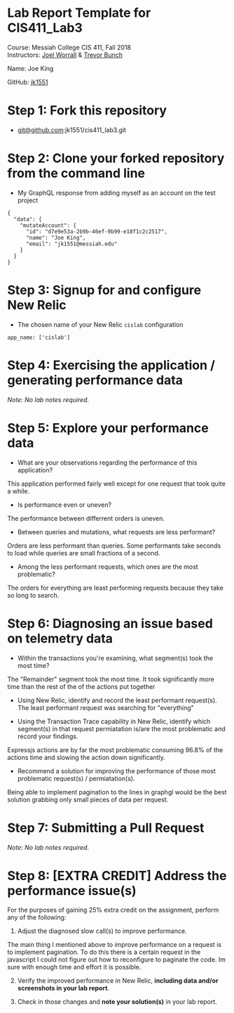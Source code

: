 # Lab Report Template for CIS411_Lab3
Course: Messiah College CIS 411, Fall 2018<br/>
Instructors: [Joel Worrall](https://github.com/tangollama) & [Trevor Bunch](https://github.com/trevordbunch)<br/>

Name: Joe King<br/>

GitHub: [jk1551](https://github.com/YOUR_HANDLE)<br/>

# Step 1: Fork this repository
- git@github.com:jk1551/cis411_lab3.git

# Step 2: Clone your forked repository from the command line
- My GraphQL response from adding myself as an account on the test project
```
{
  "data": {
    "mutateAccount": {
      "id": "d7e9e53a-2b9b-46ef-9b99-e18f1c2c2517",
      "name": "Joe King",
      "email": "jk1551@messiah.edu"
    }
  }
}
```

# Step 3: Signup for and configure New Relic
- The chosen name of your New Relic ```cislab``` configuration
```
app_name: ['cislab']
```

# Step 4: Exercising the application / generating performance data

_Note: No lab notes required._

# Step 5: Explore your performance data
* What are your observations regarding the performance of this application? 

This application performed fairly well except for one request that took quite a while. 
* Is performance even or uneven? 

The performance between differrent orders is uneven. 

* Between queries and mutations, what requests are less performant? 

Orders are less performant than queries. Some performants take seconds to load while queries are small fractions of a second. 

* Among the less performant requests, which ones are the most problematic?

The orders for everything are least performing requests because they take so long to search. 

# Step 6: Diagnosing an issue based on telemetry data
* Within the transactions you're examining, what segment(s) took the most time?

The "Remainder" segment took the most time. It took significantly more time than the rest of the of the actions put together

* Using New Relic, identify and record the least performant request(s).
The least performant request was searching for "everything"

* Using the Transaction Trace capability in New Relic, identify which segment(s) in that request permiatation is/are the most problematic and record your findings.

Expressjs actions are by far the most problematic consuming 96.8% of the actions time and slowing the action down significantly. 

* Recommend a solution for improving the performance of those most problematic request(s) / permiatation(s).

Being able to implement pagination to the lines in graphgl would be the best solution grabbing only small pieces of data per request. 

# Step 7: Submitting a Pull Request
_Note: No lab notes required._

# Step 8: [EXTRA CREDIT] Address the performance issue(s)
For the purposes of gaining 25% extra credit on the assignment, perform any of the following:
1. Adjust the diagnosed slow call(s) to improve performance. 

The main thing I mentioned above to improve performance on a request is to implement pagination. To do this there is a certain request in the javascript I could not figure out how to reconfigure to paginate the code. Im sure with enough time and effort it is possible. 

2. Verify the improved performance in New Relic, **including data and/or screenshots in your lab report**.

2. Check in those changes and **note your solution(s)** in your lab report.
